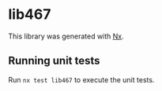 # lib467

This library was generated with [Nx](https://nx.dev).

## Running unit tests

Run `nx test lib467` to execute the unit tests.
